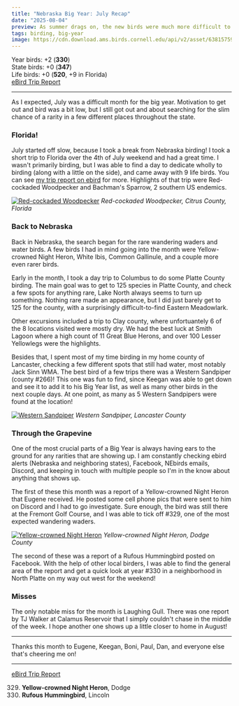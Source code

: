 ```yaml
---
title: "Nebraska Big Year: July Recap"
date: "2025-08-04"
preview: As summer drags on, the new birds were much more difficult to find, but the end of summer is in sight.
tags: birding, big-year
image: https://cdn.download.ams.birds.cornell.edu/api/v2/asset/638157595/640
---
```


Year birds: +2 (**330**)\
State birds: +0 (**347**)\
Life birds: +0 (**520**, +9 in Florida)\
[eBird Trip Report](https://ebird.org/tripreport/390734)

---

As I expected, July was a difficult month for the big year. Motivation to get out and bird was a bit low, but I still got out and about searching for the slim chance of a rarity in a few different places throughout the state.

### Florida!

July started off slow, because I took a break from Nebraska birding! I took a short trip to Florida over the 4th of July weekend and had a great time. I wasn't primarily birding, but I was able to find a day to dedicate wholly to birding (along with a little on the side), and came away with 9 life birds. You can see [my trip report on ebird](https://ebird.org/tripreport/391872) for more. Highlights of that trip were Red-cockaded Woodpecker and Bachman's Sparrow, 2 southern US endemics.

[![Red-cockaded Woodpecker](https://cdn.download.ams.birds.cornell.edu/api/v2/asset/638668544/1200)](https://macaulaylibrary.org/asset/638668544)
_Red-cockaded Woodpecker, Citrus County, Florida_

### Back to Nebraska

Back in Nebraska, the search began for the rare wandering waders and water birds. A few birds I had in mind going into the month were Yellow-crowned Night Heron, White Ibis, Common Gallinule, and a couple more even rarer birds.

Early in the month, I took a day trip to Columbus to do some Platte County birding. The main goal was to get to 125 species in Platte County, and check a few spots for anything rare, Lake North always seems to turn up something. Nothing rare made an appearance, but I did just barely get to 125 for the county, with a surprisingly difficult-to-find Eastern Meadowlark.

Other excursions included a trip to Clay county, where unfortuantely 6 of the 8 locations visited were mostly dry. We had the best luck at Smith Lagoon where a high count of 11 Great Blue Herons, and over 100 Lesser Yellowlegs were the highlights.

Besides that, I spent most of my time birding in my home county of Lancaster, checking a few different spots that still had water, most notably Jack Sinn WMA. The best bird of a few trips there was a Western Sandpiper (county #266)! This one was fun to find, since Keegan was able to get down and see it to add it to his Big Year list, as well as many other birds in the next couple days. At one point, as many as 5 Western Sandpipers were found at the location!

[![Western Sandpiper](https://cdn.download.ams.birds.cornell.edu/api/v2/asset/639000710/1200)](https://macaulaylibrary.org/asset/639000710)
_Western Sandpiper, Lancaster County_

### Through the Grapevine

One of the most crucial parts of a Big Year is always having ears to the ground for any rarities that are showing up. I am constantly checking ebird alerts (Nebraska and neighboring states), Facebook, NEbirds emails, Discord, and keeping in touch with multiple people so I'm in the know about anything that shows up.

The first of these this month was a report of a Yellow-crowned Night Heron that Eugene received. He posted some cell phone pics that were sent to him on Discord and I had to go investigate. Sure enough, the bird was still there at the Fremont Golf Course, and I was able to tick off #329, one of the most expected wandering waders.

[![Yellow-crowned Night Heron](https://cdn.download.ams.birds.cornell.edu/api/v2/asset/639064157/1200)](https://macaulaylibrary.org/asset/639064157)
_Yellow-crowned Night Heron, Dodge County_

The second of these was a report of a Rufous Hummingbird posted on Facebook. With the help of other local birders, I was able to find the general area of the report and get a quick look at year #330 in a neighborhood in North Platte on my way out west for the weekend!

### Misses

The only notable miss for the month is Laughing Gull. There was one report by TJ Walker at Calamus Reservoir that I simply couldn't chase in the middle of the week. I hope another one shows up a little closer to home in August!

---

Thanks this month to Eugene, Keegan, Boni, Paul, Dan, and everyone else that's cheering me on!

---

[eBird Trip Report](https://ebird.org/tripreport/380323)

329. **Yellow-crowned Night Heron**, Dodge
330. **Rufous Hummingbird**, Lincoln
